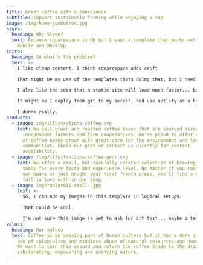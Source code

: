 ```yaml
---
title: Great coffee with a conscience
subtitle: Support sustainable farming while enjoying a cup
image: /img/home-jumbotron.jpg
blurb:
  heading: Why Steve?
  text: Because squarespace is OK but I want a template that works well across
    mobile and desktop
intro:
  heading: So what's the problem?
  text: >-
    I like clean content. I think squarespace adds cruft.

    That might be my use of the templates thats doing that, but I need to give this a go.

    I also like the idea that a static site will load much faster... but I could be wrong.

    It might be I deploy from git to my server, and use netlify as a host backup/preview staging site?

    I dunno really.
products:
  - image: img/illustrations-coffee.svg
    text: We sell green and roasted coffee beans that are sourced directly from
      independent farmers and farm cooperatives. We’re proud to offer a variety
      of coffee beans grown with great care for the environment and local
      communities. Check our post or contact us directly for current
      availability.
  - image: /img/illustrations-coffee-gear.svg
    text: We offer a small, but carefully curated selection of brewing gear and
      tools for every taste and experience level. No matter if you roast your
      own beans or just bought your first french press, you’ll find a gadget to
      fall in love with in our shop.
  - image: img/rudler011-small-.jpg
    text: >-
      So, I can add my images in this template in logical setups.

      That could be cool.

      I'm not sure this image is set to ask for alt text... maybe a template thing.
values:
  heading: Our values
  text: Coffee is an amazing part of human culture but it has a dark side too –
    one of colonialism and mindless abuse of natural resources and human lives.
    We want to turn this around and return the coffee trade to the drink’s
    exhilarating, empowering and unifying nature.
---
```


